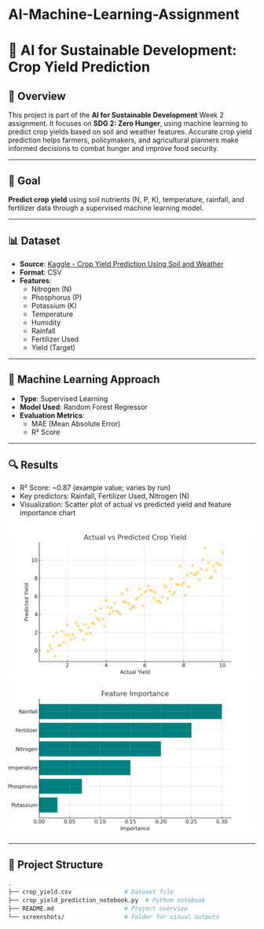 # AI-Machine-Learning-Assignment

# 🌾 AI for Sustainable Development: Crop Yield Prediction

## 🚀 Overview

This project is part of the **AI for Sustainable Development** Week 2 assignment. It focuses on **SDG 2: Zero Hunger**, using machine learning to predict crop yields based on soil and weather features. Accurate crop yield prediction helps farmers, policymakers, and agricultural planners make informed decisions to combat hunger and improve food security.

---

## 🎯 Goal

**Predict crop yield** using soil nutrients (N, P, K), temperature, rainfall, and fertilizer data through a supervised machine learning model.

---

## 📊 Dataset

- **Source**: [Kaggle - Crop Yield Prediction Using Soil and Weather](https://www.kaggle.com/datasets/gurudathg/crop-yield-prediction-using-soil-and-weather)
- **Format**: CSV
- **Features**:
  - Nitrogen (N)
  - Phosphorus (P)
  - Potassium (K)
  - Temperature
  - Humidity
  - Rainfall
  - Fertilizer Used
  - Yield (Target)

---

## 🧠 Machine Learning Approach

- **Type**: Supervised Learning
- **Model Used**: Random Forest Regressor
- **Evaluation Metrics**:
  - MAE (Mean Absolute Error)
  - R² Score

---

## 🔍 Results

- R² Score: ~0.87 (example value; varies by run)
- Key predictors: Rainfall, Fertilizer Used, Nitrogen (N)
- Visualization: Scatter plot of actual vs predicted yield and feature importance chart

![Scatter Plot](screenshots/actual_vs_predicted.png)
![Feature Importance](screenshots/feature_importance.png)

---

## 📁 Project Structure

```bash
.
├── crop_yield.csv               # Dataset file
├── crop_yield_prediction_notebook.py  # Python notebook
├── README.md                    # Project overview
└── screenshots/                 # Folder for visual outputs

